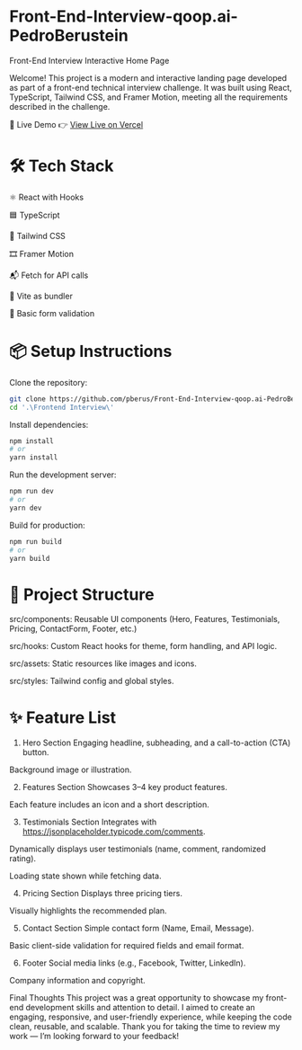 # Front-End-Interview-qoop.ai-PedroBerustein
Front-End Interview Interactive Home Page

Welcome! This project is a modern and interactive landing page developed as part of a front-end technical interview challenge. It was built using React, TypeScript, Tailwind CSS, and Framer Motion, meeting all the requirements described in the challenge.

🚀 Live Demo
👉 [View Live on Vercel](https://front-end-interview-qoop-ai-pedro-berustein-1.vercel.app/)

# 🛠️ Tech Stack

⚛️ React with Hooks

🟦 TypeScript

🎨 Tailwind CSS

🎞️ Framer Motion

📬 Fetch for API calls

📄 Vite as bundler

🧪 Basic form validation

# 📦 Setup Instructions

Clone the repository:
```bash
git clone https://github.com/pberus/Front-End-Interview-qoop.ai-PedroBerustein.git
cd '.\Frontend Interview\'
```

Install dependencies:
```bash
npm install
# or
yarn install
```

Run the development server:
```bash
npm run dev
# or
yarn dev
```

Build for production:
```bash
npm run build
# or
yarn build
```

# 🧩 Project Structure

src/components: Reusable UI components (Hero, Features, Testimonials, Pricing, ContactForm, Footer, etc.)

src/hooks: Custom React hooks for theme, form handling, and API logic.

src/assets: Static resources like images and icons.

src/styles: Tailwind config and global styles.

 # ✨ Feature List
1. Hero Section
Engaging headline, subheading, and a call-to-action (CTA) button.

Background image or illustration.

2. Features Section
Showcases 3–4 key product features.

Each feature includes an icon and a short description.

3. Testimonials Section
Integrates with https://jsonplaceholder.typicode.com/comments.

Dynamically displays user testimonials (name, comment, randomized rating).

Loading state shown while fetching data.

4. Pricing Section
Displays three pricing tiers.

Visually highlights the recommended plan.

5. Contact Section
Simple contact form (Name, Email, Message).

Basic client-side validation for required fields and email format.

6. Footer
Social media links (e.g., Facebook, Twitter, LinkedIn).

Company information and copyright.

Final Thoughts
This project was a great opportunity to showcase my front-end development skills and attention to detail. I aimed to create an engaging, responsive, and user-friendly experience, while keeping the code clean, reusable, and scalable.
Thank you for taking the time to review my work — I’m looking forward to your feedback!

